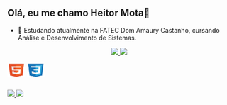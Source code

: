 ## Olá, eu me chamo Heitor Mota👋

- 🌱 Estudando atualmente na FATEC Dom Amaury Castanho, cursando Análise e Desenvolvimento de Sistemas.

<div align="center">

 <a href="https://github.com/HeitorMA">
 <img height="180em" src="https://github-readme-stats.vercel.app/api?username=HeitorMA&show_icons=false&theme=dracula&include_all_commits=true&count_private=true"/>
 <img height="180em" src="https://github-readme-stats.vercel.app/api/top-langs/?username=HeitorMA&layout=compact&langs_count=7&theme=dracula"/>
</a>

</div>

<div style="display: inline_block"><br>
 <img align="center" alt="Heitor-HTML" height="30" width="40" src="https://raw.githubusercontent.com/devicons/devicon/master/icons/html5/html5-original.svg">
 <img align="center" alt="Heitor-CSS" height="30" width="40" src="https://raw.githubusercontent.com/devicons/devicon/master/icons/css3/css3-original.svg">
</div>

##

<div>

 <a href = "mailto:heitormotaavilla2006@gmail.com">
   <img src="https://img.shields.io/badge/-Gmail-%23333?style=for-the-badge&logo=gmail&logoColor=white" target="_blank">
 </a>

 <a href="https://www.linkedin.com/in/heitormotama" target="_blank">
   <img src="https://img.shields.io/badge/-LinkedIn-%230077B5?style=for-the-badge&logo=linkedin&logoColor=white" target="_blank">
 </a>
</div>
